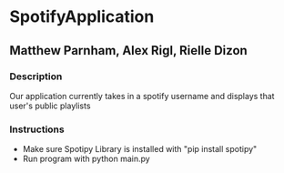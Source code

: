 # SpotifyApplication
## Matthew Parnham, Alex Rigl, Rielle Dizon

### Description
Our application currently takes in a spotify username and displays that user's public playlists

### Instructions
* Make sure Spotipy Library is installed with "pip install spotipy"
* Run program with python main.py
